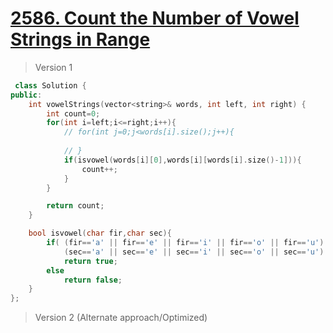 # [2586. Count the Number of Vowel Strings in Range](https://leetcode.com/problems/count-the-number-of-vowel-strings-in-range/)
> Version 1
```c++
 class Solution {
public:
    int vowelStrings(vector<string>& words, int left, int right) {
        int count=0;
        for(int i=left;i<=right;i++){
            // for(int j=0;j<words[i].size();j++){
           
            // }
            if(isvowel(words[i][0],words[i][words[i].size()-1])){
                count++;
            }
        }

        return count;
    }

    bool isvowel(char fir,char sec){
        if( (fir=='a' || fir=='e' || fir=='i' || fir=='o' || fir=='u') &&
            (sec=='a' || sec=='e' || sec=='i' || sec=='o' || sec=='u') )
            return true;
        else
            return false;
    }
};
```

> Version 2 (Alternate approach/Optimized)